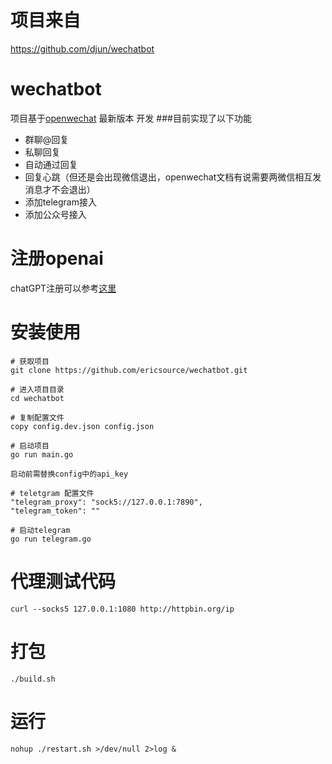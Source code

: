 # 项目来自
https://github.com/djun/wechatbot

# wechatbot
项目基于[openwechat](https://github.com/eatmoreapple/openwechat) 最新版本 开发
###目前实现了以下功能
 + 群聊@回复
 + 私聊回复
 + 自动通过回复
 + 回复心跳（但还是会出现微信退出，openwechat文档有说需要两微信相互发消息才不会退出）
 + 添加telegram接入
 + 添加公众号接入
 
# 注册openai
chatGPT注册可以参考[这里](https://juejin.cn/post/7173447848292253704)

# 安装使用
```
# 获取项目
git clone https://github.com/ericsource/wechatbot.git

# 进入项目目录
cd wechatbot

# 复制配置文件
copy config.dev.json config.json

# 启动项目
go run main.go

启动前需替换config中的api_key

# teletgram 配置文件
"telegram_proxy": "sock5://127.0.0.1:7890",
"telegram_token": ""

# 启动telegram
go run telegram.go

```

# 代理测试代码
```
curl --socks5 127.0.0.1:1080 http://httpbin.org/ip
```

# 打包

```
./build.sh
```

# 运行
```
nohup ./restart.sh >/dev/null 2>log &
```

